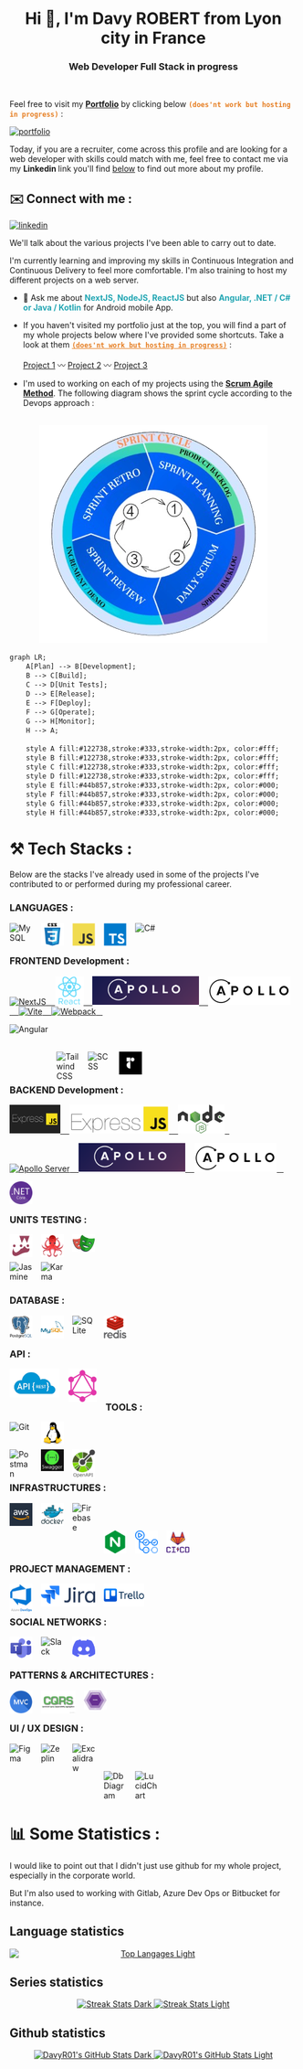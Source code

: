 <h1 align="center" style="text-align: center;">Hi 👋, I'm Davy ROBERT from Lyon city in France</h1>
<h3 align="center" style="text-align: center; font-weight: bold">Web Developer Full Stack in progress</h3>

<!-- <p style="text-align: center;"> <img src="https://komarev.com/ghpvc/?username=DavyR01&label=PROFILE%20VIEWS&color=blue&style=flat-square&base=1000&abbreviated=true" alt="view counter"/></p>

![Profile view](https://komarev.com/ghpvc/?username=DavyR01&base=1000&abbreviated=true&label=PROFILE%20VIEWS&color=blue) -->

</br>

Feel free to visit my <strong><u>Portfolio</u></strong> by clicking below <span style="color: #e67e22; "><strong>`(does'nt work but hosting in progress)`</strong></span> :
</br>

[![portfolio](https://img.shields.io/badge/my_portfolio-000?style=for-the-badge&logo=ko-fi&logoColor=white)](https://github.com/DavyR01)

<p> Today, if you are a recruiter, come across this profile and are looking for a web developer with skills could match with me, feel free to contact me via my <strong>Linkedin </strong>link you'll find <a href="#contact">below</a> to find out more about my profile. 
<br/>

<h2 id="contact">✉️ Connect with me :</h2>

[![linkedin](https://img.shields.io/badge/linkedin-0A66C2?style=for-the-badge&logo=linkedin&logoColor=white)](https://linkedin.com/in/davy-robert)

<!-- <a href="https://linkedin.com/in/davy-robert" target="blank"><img align="center" src="https://raw.githubusercontent.com/rahuldkjain/github-profile-readme-generator/master/src/images/icons/Social/linked-in-alt.svg" alt="davy-robert" height="30" width="40" /></a> -->

We'll talk about the various projects I've been able to carry out to date. </p>

<p>
I'm currently learning and improving my skills in Continuous Integration and Continuous Delivery to feel more comfortable.
I'm also training to host my different projects on a web server.
</p>

- 💬 Ask me about <span style="color: #22a6b3; ">**NextJS, NodeJS, ReactJS**</span> but also <span style="color: #22a6b3; ">**Angular, .NET / C# or Java / Kotlin** </span> for Android mobile App.

- If you haven't visited my portfolio just at the top, you will find a part of my whole projects below where I've provided some shortcuts. Take a look at them <span style="color: #e67e22; "><strong><u>`(does'nt work but hosting in progress)`</u></strong></span> : </br></br>
[Project 1](https://github.com/DavyR01) 〰
[Project 2](https://github.com/DavyR01) 〰
[Project 3](https://github.com/DavyR01)


  <!-- - I am currently learning on : -->

- I'm used to working on each of my projects using the [**Scrum Agile Method**](https://asana.com/fr/resources/sprint-planning-meeting).
  The following diagram shows the sprint cycle according to the Devops approach :
  </br></br>
<div align="center" style="text-align: center;">
  <a href="https://asana.com/fr/resources/sprint-planning-meeting">
    <img src="./assets/scrcum.png" alt="Méthode Scrum">
  </a>
</div>
<!-- 
  [![Méthode Scrum](./assets/scrcum.png)](https://asana.com/fr/resources/sprint-planning-meeting) -->

```mermaid
graph LR;
    A[Plan] --> B[Development];
    B --> C[Build];
    C --> D[Unit Tests];
    D --> E[Release];
    E --> F[Deploy];
    F --> G[Operate];
    G --> H[Monitor];
    H --> A;

    style A fill:#122738,stroke:#333,stroke-width:2px, color:#fff;
    style B fill:#122738,stroke:#333,stroke-width:2px, color:#fff;
    style C fill:#122738,stroke:#333,stroke-width:2px, color:#fff;
    style D fill:#122738,stroke:#333,stroke-width:2px, color:#fff;
    style E fill:#44b857,stroke:#333,stroke-width:2px, color:#000;
    style F fill:#44b857,stroke:#333,stroke-width:2px, color:#000;
    style G fill:#44b857,stroke:#333,stroke-width:2px, color:#000;
    style H fill:#44b857,stroke:#333,stroke-width:2px, color:#000;
```

# ⚒️ Tech Stacks :

 <p>Below are the stacks I've already used in some of the projects I've contributed to or performed during my professional career.</p>

### LANGUAGES :
   [<img align="left" alt="MySQL" width="40px" src="https://upload.wikimedia.org/wikipedia/commons/thumb/6/61/HTML5_logo_and_wordmark.svg/1024px-HTML5_logo_and_wordmark.svg.png" style="padding-right:15px;" />](https://developer.mozilla.org/fr/docs/Web/HTML)
   
   [<img align="left" alt="CSS3" width="40px" src="https://raw.githubusercontent.com/devicons/devicon/master/icons/css3/css3-original-wordmark.svg" style="padding-right:15px;" />](https://www.w3schools.com/css/)

   [<img align="left" alt="JavaScript" width="40px" src="https://raw.githubusercontent.com/devicons/devicon/master/icons/javascript/javascript-original.svg" style="padding-right:15px;" />](https://developer.mozilla.org/en-US/docs/Web/JavaScript)

   [<img align="left" alt="TypeScript" width="40px" src="https://raw.githubusercontent.com/devicons/devicon/master/icons/typescript/typescript-original.svg" style="padding-right:15px;" />](https://www.typescriptlang.org/)

   [<img align="left" alt="C#" width="40px" src="https://upload.wikimedia.org/wikipedia/commons/thumb/b/bd/Logo_C_sharp.svg/910px-Logo_C_sharp.svg.png" style="padding-right:15px;" />](https://learn.microsoft.com/en-us/dotnet/csharp/)

   </br></br>

### FRONTEND Development :

<p>
   <a align="left" href="https://nextjs.org/">
      <img src="https://images-cdn.openxcell.com/wp-content/uploads/2024/07/24154156/dango-inner-2.webp" alt="NextJS" style="width:; height: 50px;">&nbsp;&nbsp;&nbsp;
   </a>
   <a align="left" href="https://reactjs.org/">
      <img src="https://raw.githubusercontent.com/devicons/devicon/master/icons/react/react-original-wordmark.svg" alt="ReactJS" style="width:; height: 50px;">&nbsp;&nbsp;&nbsp;
   </a>
   <a align="left" href="https://www.apollographql.com/docs/apollo-server#gh-dark-mode-only">
      <img src="./assets/apollo-black.png" alt="Apollo Server" style="width:; height: 50px;">&nbsp;&nbsp;&nbsp;
   </a>
   <a align="left" href="https://www.apollographql.com/docs/apollo-server#gh-light-mode-only">
      <img src="./assets/apollo-light.png" alt="Apollo Server" style="width:; height: 50px;">&nbsp;&nbsp;&nbsp;
   </a>
   <a align="left" href="https://vitejs.dev/">
      <img src="https://cdn.jsdelivr.net/gh/devicons/devicon@latest/icons/vitejs/vitejs-original.svg" alt="Vite" style="width:; height: 50px;">&nbsp;&nbsp;&nbsp;
   </a>
   <a align="left" href="https://webpack.js.org/">
      <img src="https://grafikart.fr/uploads/icons/webpack.svg" alt="Webpack" style="width:; height: 50px;">&nbsp;&nbsp;&nbsp;
   </a>
</p>

[<img align="left" alt="Angular" height="50px" src="https://upload.wikimedia.org/wikipedia/commons/thumb/c/cf/Angular_full_color_logo.svg/1200px-Angular_full_color_logo.svg.png" style="padding-right:15px;" />](https://angular.fr/)

</br></br>

[<img align="left" alt="Tailwind CSS" width="40px" src="https://www.vectorlogo.zone/logos/tailwindcss/tailwindcss-icon.svg" style="padding-right:15px;" />](https://tailwindcss.com/)

[<img align="left" alt="SCSS" width="40px" src="https://pluginicons.craft-cdn.com/scssqTY8srJEesn2VFiUV73mUCyRIZsfXfDj2eOY.svg?1528091210" style="padding-right:15px;" />](https://sass-lang.com/)

[<img align="left" alt="Radix UI" width="40px" src="./assets/radix_logo.png" style="padding-right:15px;" />](https://www.radix-ui.com/)

</br></br>

### BACKEND Development :
<p>
   <a align="left" href="https://expressjs.com#gh-dark-mode-only">
       <img src="./assets/express-dark.png" alt="Express" style="width:; height: 50px;">&nbsp;&nbsp;&nbsp;
   </a>
   <a align="left" href="https://expressjs.com#gh-light-mode-only">
       <img src="./assets/express-white.png" alt="Express" style="width:; height: 50px;">&nbsp;&nbsp;&nbsp;
   </a>
   <a align="left" href="https://raw.githubusercontent.com/devicons/devicon/master/icons/nodejs/nodejs-original-wordmark.svg">
       <img src="./assets/nodejs logo.png" alt="NodeJS" style="width:; height: 50px;">&nbsp;&nbsp;
   </a>
</p>

<p>
   <a align="left" href="https://typegraphql.com/">
       <img src="https://typegraphql.com/img/logo.png" alt="Apollo Server" style="width:; height: 50px;">&nbsp;&nbsp;&nbsp;
   </a>
   <a align="left" href="https://www.apollographql.com/docs/apollo-server#gh-dark-mode-only">
       <img src="./assets/apollo-black.png" alt="Apollo Server" style="width:; height: 50px;">&nbsp;&nbsp;&nbsp;
   </a>
   <a align="left" href="https://www.apollographql.com/docs/apollo-server#gh-light-mode-only">
       <img src="./assets/apollo-light.png" alt="Apollo Server" style="width:; height: 50px;">&nbsp;&nbsp;&nbsp;
   </a>
</p>

[<img align="left" alt=".NET" width="40px" src="./assets/dotnet-logo.png" style="padding-right:15px;" />](https://dotnet.microsoft.com/en-us/)

</br></br>

### UNITS TESTING :
[<img align="left" alt="Jest" width="40px" src="./assets/jest.png" style="padding-right:15px;" />](https://jestjs.io/fr/)

[<img align="left" alt="React Testing Library" width="40px" src="./assets/react testing library logo.webp" style="padding-right:15px;" />](https://testing-library.com/docs/react-testing-library/intro/)

[<img align="left" alt="Playwright" width="40px" src="./assets/playwright.png" style="padding-right:15px;" />](https://playwright.dev/)

</br></br>

[<img align="left" alt="Jasmine" width="40px" src="https://upload.wikimedia.org/wikipedia/en/2/22/Logo_jasmine.svg" style="padding-right:15px;" />](https://jasmine.github.io/)

[<img align="left" alt="Karma" width="40px" src="https://www.testautomatisierung.org/wp-content/uploads/Karma-Logo.png" style="padding-right:15px;" />](https://karma-runner.github.io/6.4/index.html)

</br></br>

### DATABASE :
[<img align="left" alt="PostgreSQL" width="40px" src="https://raw.githubusercontent.com/devicons/devicon/master/icons/postgresql/postgresql-original-wordmark.svg" style="padding-right:15px;" />](https://www.postgresql.org)

[<img align="left" alt="MySQL" width="40px" src="https://raw.githubusercontent.com/devicons/devicon/master/icons/mysql/mysql-original-wordmark.svg" style="padding-right:15px;" />](https://www.mysql.com/fr/)

[<img align="left" alt="SQLite" width="40px" src="https://www.vectorlogo.zone/logos/sqlite/sqlite-icon.svg" style="padding-right:15px;" />](https://www.sqlite.org/)

[<img align="left" alt="Redis" width="40px" src="https://raw.githubusercontent.com/devicons/devicon/master/icons/redis/redis-original-wordmark.svg" style="padding-right:15px;" />](https://redis.io)

</br></br>

### API :
[<img align="left" alt="API REST" width="" height='50px' src="./assets/api-rest.png" style="padding-right:15px;" />](https://www.redhat.com/fr/topics/api/what-is-a-rest-api)

[<img align="left" alt="API GraphQL" width="50px" src="./assets/GraphQL logo.png" style="padding-right:15px;" />](https://graphql.org/)

</br></br>

### TOOLS :

[<img align="left" alt="Git" width="40px" src="https://www.vectorlogo.zone/logos/git-scm/git-scm-icon.svg" style="padding-right:15px;" />](https://git-scm.com/)

[<img align="left" alt="Linux" width="40px" src="https://raw.githubusercontent.com/devicons/devicon/master/icons/linux/linux-original.svg" style="padding-right:15px;" />](https://www.linux.org/)

</br></br>

[<img align="left" alt="Postman" width="40px" src="https://www.vectorlogo.zone/logos/getpostman/getpostman-icon.svg" style="padding-right:15px;" />](https://postman.com)

[<img align="left" alt="Swagger" width="40px" src="./assets/Swagger.png" style="padding-right:15px;" />](https://swagger.io/)

[<img align="left" alt="OpenAPI" width="40px" src="./assets/openAPI logo.png" style="padding-right:15px;" />](https://swagger.io/specification/)

</br></br>

### INFRASTRUCTURES :

[<img align="left" alt="Amazon AWS" width="40px" src="./assets/aws logo.jpg" style="padding-right:15px;" />](https://aws.amazon.com/)

[<img align="left" alt="Docker" width="40px" src="https://raw.githubusercontent.com/devicons/devicon/master/icons/docker/docker-original-wordmark.svg" style="padding-right:15px;" />](https://www.docker.com/)

[<img align="left" alt="Firebase" width="40px" src="https://www.gstatic.com/devrel-devsite/prod/v870e399c64f7c43c99a3043db4b3a74327bb93d0914e84a0c3dba90bbfd67625/firebase/images/touchicon-180.png" style="padding-right:15px;" />](https://firebase.google.com/)

</br></br>

[<img align="left" alt="Nginx" width="40px" src="https://raw.githubusercontent.com/devicons/devicon/master/icons/nginx/nginx-original.svg" style="padding-right:15px;" />](https://www.nginx.com)

[<img align="left" alt="GitHub Actions" width="40px" src="./assets/github actions.png" style="padding-right:15px;" />](https://docs.github.com/fr/actions)

[<img align="left" alt="GitLab CI/CD" width="40px" src="./assets/gitlab ci-cd.png" style="padding-right:15px;" />](https://docs.gitlab.com/ee/ci/)

</br></br>

### PROJECT MANAGEMENT :

[<img align="left" alt="Azure Dev Ops" width="40px" src="./assets/azure dev ops.png" style="padding-right:15px;" />](https://azure.microsoft.com/fr-fr/products/devops)

[<img align="left" alt="Jira" width="" height="40px" src="./assets/Jira_Logo.svg.png" style="padding-right:15px;" />](https://www.atlassian.com/fr/software/jira)

[<img align="left" alt="Trello" width="" height="40px" src="./assets/trello.png" style="padding-right:15px;" />](https://trello.com/)

</br></br>

### SOCIAL NETWORKS :

[<img align="left" alt="Teams" width="40px" src="./assets/teams.png" style="padding-right:15px;" />](https://www.microsoft.com/fr-fr/microsoft-teams/log-in)

[<img align="left" alt="Slack" width="40px" src="./assets/slack-logo.avif" style="padding-right:15px;" />](https://slack.com/)

[<img align="left" alt="Discord" width="40px" src="./assets/Discord-logo.png" style="padding-right:15px;"/>](https://discord.com/)

</br></br>

### PATTERNS & ARCHITECTURES :

[<img align="left" alt="MVC" width="40" src="./assets/mvc.png" style="padding-right:15px;" />](https://developer.mozilla.org/fr/docs/Glossary/MVC)

[<img align="left" alt="CQRS" width="" height="40px" src="./assets/cqrs2.jpg" style="padding-right:15px;" />](https://learn.microsoft.com/fr-fr/azure/architecture/patterns/cqrs)

[<img align="left" alt="Hexagonale" width="40" src="./assets/hexa.png" style="padding-right:15px;" />](https://herbertograca.com/2017/11/16/explicit-architecture-01-ddd-hexagonal-onion-clean-cqrs-how-i-put-it-all-together/)

</br></br>

### UI / UX DESIGN :

[<img align="left" alt="Figma" width="40px" src="https://www.vectorlogo.zone/logos/figma/figma-icon.svg" style="padding-right:15px;" />](https://www.figma.com/)

[<img align="left" alt="Zeplin" width="40px" src="https://cdn.prod.website-files.com/62c6fbddb12bb54622241c3d/62c6fbddb12bb57020242357_62837a608363533242748f28_image05.png" style="padding-right:15px;" />](https://zeplin.io/)

[<img align="left" alt="Excalidraw" width="40px" src="https://refer-production.s3.us-east-2.amazonaws.com/favicon/excalidraw.com/04e9e487-b1b4-4217-ac2f-7c2129fed8ce.jpg" style="padding-right:15px;" />](https://excalidraw.com/)

</br></br>

[<img align="left" alt="DbDiagram" width="40px" src="https://cdn.holistics.io/logo-dbdiagram-notext.ico" style="padding-right:15px;" />](https://dbdiagram.io/home)

[<img align="left" alt="LucidChart" width="40px" src="https://lh3.googleusercontent.com/-DFf9XL9GD7M/YYBR9-i1ymI/AAAAAAAAAJA/oeJgZPqiAUM0ad43EAk-vjOnrHNihJ3SgCLcBGAsYHQ/s400/Lucidchart-Primary3D-Mark-Default-onClear-np-RGB-128x128.png" style="padding-right:15px;" />](https://www.lucidchart.com)

</br></br></br>
# 📊 Some Statistics :

<p>I would like to point out that I didn't just use github for my whole project, especially in the corporate world. </p>
<p>But I'm also used to working with Gitlab, Azure Dev Ops or Bitbucket for instance.</p>

## Language statistics

<p align="center">
    <a href="#gh-dark-mode-only">
       <img src="https://github-readme-stats.vercel.app/api/top-langs?username=DavyR01&show_icons=true&locale=en&layout=compact&bg_color=09131B&text_color=ffffff&border_color=fff&theme=dark#gh-dark-mode-only" alt="Top Langages Dark" style="display: none;" class="dark-mode" />
    </a>
    <a href="#gh-light-mode-only">
       <img src="https://github-readme-stats.vercel.app/api/top-langs?username=DavyR01&show_icons=true&locale=en&layout=compact&border_color=2d2d2d" alt="Top Langages Light" style="display: block;" class="light-mode" />
    </a>
</p>

## Series statistics

<p align="center">
    <a href="#gh-dark-mode-only">
        <img src="https://github-readme-streak-stats.herokuapp.com/?user=DavyR01&background=09131B&ring=3B1F94&fire=FFE500&currStreakNum=ffffff&sideNums=ffffff&sideLabels=ffffff" alt="Streak Stats Dark" />
    </a>
    <a href="#gh-light-mode-only">
        <img src="https://github-readme-streak-stats.herokuapp.com/?user=DavyR01&border=2d2d2d" alt="Streak Stats Light" />
    </a>
</p>

## Github statistics

<p align="center">
    <a href="#gh-dark-mode-only">
        <img src="https://github-readme-stats.vercel.app/api?username=DavyR01&show_icons=true&hide_border=false&title_color=3B1F94f&icon_color=FFE500&bg_color=09131B&text_color=ffffff&border_color=fff" alt="DavyR01's GitHub Stats Dark" />
    </a>
    <a href="#gh-light-mode-only">
        <img src="https://github-readme-stats.vercel.app/api?username=DavyR01&show_icons=true&border_color=2d2d2d" alt="DavyR01's GitHub Stats Light" />
    </a>
</p>

